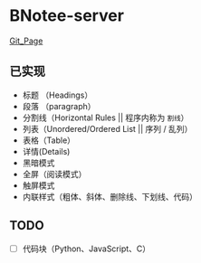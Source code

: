 # BNotee-server

[Git_Page](https://bhznjns.github.io/BNotee/dist/)

## 已实现

- 标题 （Headings）
- 段落 （paragraph）
- 分割线（Horizontal Rules || 程序内称为 `割线`）
- 列表（Unordered/Ordered List || 序列 / 乱列）
- 表格（Table）
- 详情(Details)
- 黑暗模式
- 全屏（阅读模式）
- 触屏模式
- 内联样式（粗体、斜体、删除线、下划线、代码）

## TODO

- [ ] 代码块（Python、JavaScript、C）
